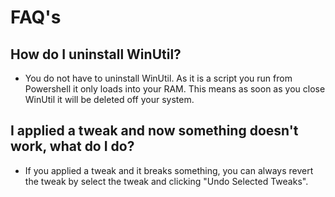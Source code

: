 # FAQ's

## How do I uninstall WinUtil?
* You do not have to uninstall WinUtil. As it is a script you run from Powershell it only loads into your RAM. This means as soon as you close WinUtil it will be deleted off your system.

## I applied a tweak and now something doesn't work, what do I do?
* If you applied a tweak and it breaks something, you can always revert the tweak by select the tweak and clicking "Undo Selected Tweaks".